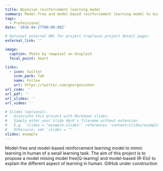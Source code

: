 ```yaml
---
title: Bayesian reinforcement learning model
summary: Model-free and model-based reinforcement learning model to mimic learning in human.
tags:
  - Professional
date: '2016-04-27T00:00:00Z'

# Optional external URL for project (replaces project detail page).
external_link: ''

image:
  caption: Photo by rawpixel on Unsplash
  focal_point: Smart

links:
  - icon: twitter
    icon_pack: fab
    name: Follow
    url: https://twitter.com/georgecushen
url_code: ''
url_pdf: ''
url_slides: ''
url_video: ''

# Slides (optional).
#   Associate this project with Markdown slides.
#   Simply enter your slide deck's filename without extension.
#   E.g. `slides = "example-slides"` references `content/slides/example-slides.md`.
#   Otherwise, set `slides = ""`.
slides: example
---
```



Model-free and model-based reinforcement learning model to mimic learning in human of a serail learning task. The aim of this project is to propose a model miixing model free(Q-learing) and model-based (R-Elo) to explain the different aspect of learning in human.
GitHub under construction